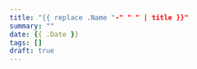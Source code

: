 ```yaml
---
title: "{{ replace .Name "-" " " | title }}"
summary: ""
date: {{ .Date }}
tags: []
draft: true
---
```


